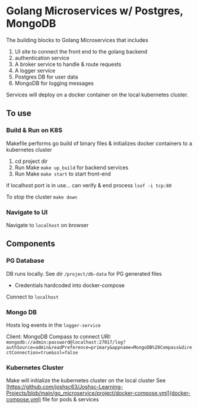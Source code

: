 # Golang Microservices w/ Postgres, MongoDB
The building blocks to Golang Microservices that includes 

1. UI site to connect the front end to the golang backend
2. authentication service
3. A broker service to handle & route requests
4. A logger service 
5. Postgres DB for user data
6. MongoDB for logging messages

Services will deploy on a docker container on the local kubernetes cluster. 

## To use

### Build & Run on K8S
Makefile performs go build of binary files & initializes docker containers to a kubernetes cluster

1. cd project dir
2. Run Make `make up_build` for backend services
3. Run Make `make start` to start front-end

if localhost port is in use... can verify & end process `lsof -i tcp:80`

To stop the cluster `make down`

### Navigate to UI
Navigate to `localhost` on browser

## Components

### PG Database
DB runs locally. See dir `/project/db-data` for PG generated files
- Credentials hardcoded into docker-compose

Connect to `localhost`

### Mongo DB
Hosts log events in the `logger-service`

Client: MongoDB Compass to connect
URI: `mongodb://admin:password@localhost:27017/log?authSource=admin&readPreference=primary&appname=MongoDB%20Compass&directConnection=true&ssl=false`


### Kubernetes Cluster
Make will initialize the kubernetes cluster on the local cluster
See [https://github.com/joshsc63/Joshsc-Learning-Projects/blob/main/go_microservice/project/docker-compose.yml](docker-compose.yml) file for pods & services
